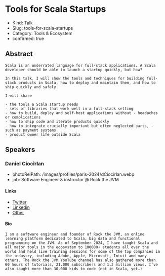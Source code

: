 # Tools for Scala Startups

- Kind: Talk
- Slug: tools-for-scala-startups
- Category: Tools & Ecosystem
- confirmed: true

## Abstract

```
Scala is an underrated language for full-stack applications. A Scala developer should be able to launch a startup quickly, but how?

In this talk, I will show the tools and techniques for building full-stack products in Scala, how to deploy and maintain them, and how to ship quickly and safely.

I will share

- the tools a Scala startup needs
- sets of libraries that work well in a full-stack setting
- how to build, deploy and self-host applications without - headaches or complications
- how to ship code and iterate products quickly
- how to integrate crucially important but often neglected parts, - such as payment systems
- product owner life outside Scala
```

## Speakers

### Daniel Ciocîrlan

- photoRelPath: /images/profiles/paris-2024/dCiocirlan.webp
- job: Software Engineer & instructor @ Rock the JVM

#### Links

- [Twitter](https://twitter.com/rockthejvm)
- [Linkedin](https://www.linkedin.com/in/danielciocirlan)
- [Other](https://rockthejvm.com/)

#### Bio

```
I am a software engineer and founder of Rock the JVM, an online learning platform dedicated to Scala, big data and functional programming on the JVM. As of September 2024, I have taught Scala and all major tools in the ecosystem to 100000+ students all over the world and held live training sessions for some of the top companies in the industry, including Adobe, Apple, Microsoft, Intuit and many others. The Rock the JVM YouTube channel has also gathered more than 60 hours of tutorials, 21.000 subscribers and 1.3 million views. I’ve also taught more than 30.000 kids to code (not in Scala, yet…)
```

